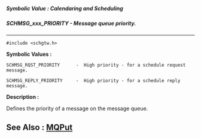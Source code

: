 ##### Symbolic Value : Calendaring and Scheduling
##### SCHMSG_xxx_PRIORITY - Message queue priority.
---
```
#include <schgtw.h>
```

**Symbolic Values :**

	SCHMSG_RQST_PRIORITY	  -  High priority - for a schedule request message.

	SCHMSG_REPLY_PRIORITY	  -  High priority - for a schedule reply message.


**Description :**

Defines the priority of a message on the message queue.


**See Also :**
[MQPut](/domino-c-api-docs/reference/Func/MQPut)
---
